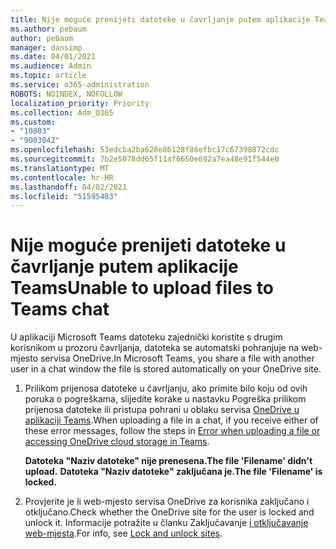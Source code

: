 ```yaml
---
title: Nije moguće prenijeti datoteke u čavrljanje putem aplikacije Teams
ms.author: pebaum
author: pebaum
manager: dansimp
ms.date: 04/01/2021
ms.audience: Admin
ms.topic: article
ms.service: o365-administration
ROBOTS: NOINDEX, NOFOLLOW
localization_priority: Priority
ms.collection: Adm_O365
ms.custom:
- "10803"
- "9003042"
ms.openlocfilehash: 53edcba2ba628e86128f86efbc17c67398872cdc
ms.sourcegitcommit: 7b2e5078dd65f11af6650e692a7ea48e91f544e0
ms.translationtype: MT
ms.contentlocale: hr-HR
ms.lasthandoff: 04/02/2021
ms.locfileid: "51595483"
---
```

# <a name="unable-to-upload-files-to-teams-chat"></a><span data-ttu-id="2e6fa-102">Nije moguće prenijeti datoteke u čavrljanje putem aplikacije Teams</span><span class="sxs-lookup"><span data-stu-id="2e6fa-102">Unable to upload files to Teams chat</span></span>

<span data-ttu-id="2e6fa-103">U aplikaciji Microsoft Teams datoteku zajednički koristite s drugim korisnikom u prozoru čavrljanja, datoteka se automatski pohranjuje na web-mjesto servisa OneDrive.</span><span class="sxs-lookup"><span data-stu-id="2e6fa-103">In Microsoft Teams, you share a file with another user in a chat window the file is stored automatically on your OneDrive site.</span></span>

1. <span data-ttu-id="2e6fa-104">Prilikom prijenosa datoteke u čavrljanju, ako primite bilo koju od ovih poruka o pogreškama, slijedite korake u nastavku Pogreška prilikom prijenosa datoteke ili pristupa pohrani u oblaku servisa [OneDrive u aplikaciji Teams](https://go.microsoft.com/fwlink/?linkid=2156015).</span><span class="sxs-lookup"><span data-stu-id="2e6fa-104">When uploading a file in a chat, if you receive either of these error messages, follow the steps in [Error when uploading a file or accessing OneDrive cloud storage in Teams](https://go.microsoft.com/fwlink/?linkid=2156015).</span></span>
    
    <span data-ttu-id="2e6fa-105">**Datoteka "Naziv datoteke" nije prenesena.**</span><span class="sxs-lookup"><span data-stu-id="2e6fa-105">**The file 'Filename' didn't upload.**</span></span>
    <span data-ttu-id="2e6fa-106">**Datoteka "Naziv datoteke" zaključana je.**</span><span class="sxs-lookup"><span data-stu-id="2e6fa-106">**The file 'Filename' is locked.**</span></span>

1. <span data-ttu-id="2e6fa-107">Provjerite je li web-mjesto servisa OneDrive za korisnika zaključano i otključano.</span><span class="sxs-lookup"><span data-stu-id="2e6fa-107">Check whether the OneDrive site for the user is locked and unlock it.</span></span> <span data-ttu-id="2e6fa-108">Informacije potražite u članku Zaključavanje [i otključavanje web-mjesta](https://go.microsoft.com/fwlink/?linkid=2156016).</span><span class="sxs-lookup"><span data-stu-id="2e6fa-108">For info, see [Lock and unlock sites](https://go.microsoft.com/fwlink/?linkid=2156016).</span></span>